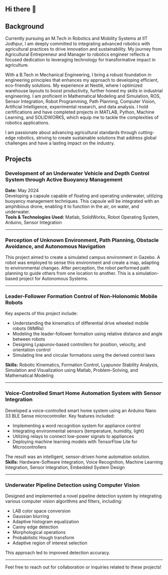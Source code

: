 ## Hi there 👋

<!--
**ArashdeepSinghMaan/ArashdeepSinghMaan** is a ✨ _special_ ✨ repository because its `README.md` (this file) appears on your GitHub profile.

Here are some ideas to get you started:

- 🔭 I’m currently working on ...
- 🌱 I’m currently learning ...
- 👯 I’m looking to collaborate on ...
- 🤔 I’m looking for help with ...
- 💬 Ask me about ...
- 📫 How to reach me: ...
- 😄 Pronouns: ...
- ⚡ Fun fact: ...
-  Skills
-->


## Background
Currently pursuing an M.Tech in Robotics and Mobility Systems at IIT Jodhpur, I am deeply committed to integrating advanced robotics with agricultural practices to drive innovation and sustainability. My journey from Agricultural Entrepreneur and Manager to robotics engineer reflects a focused dedication to leveraging technology for transformative impact in agriculture.

With a B.Tech in Mechanical Engineering, I bring a robust foundation in engineering principles that enhances my approach to developing efficient, eco-friendly solutions. My experience at Nestlé, where I optimized warehouse layouts to boost productivity, further honed my skills in industrial engineering. I am proficient in Mathematical Modeling and Simulation, ROS, Sensor Integration, Robot Programming, Path Planning, Computer Vision, Artificial Intelligence, experimental research, and data analysis. I hold certifications and have completed projects in MATLAB, Python, Machine Learning, and SOLIDWORKS, which equip me to tackle the complexities of robotics applications.

I am passionate about advancing agricultural standards through cutting-edge robotics, striving to create sustainable solutions that address global challenges and have a lasting impact on the industry.

## Projects

### Development of an Underwater Vehicle and Depth Control System through Active Buoyancy Management
**Date:** May 2024  
Developing a capsule capable of floating and operating underwater, utilizing buoyancy management techniques. This capsule will be integrated with an amphibious drone, enabling it to function in the air, on water, and underwater.  
**Tools & Technologies Used:** Matlab, SolidWorks, Robot Operating System, Arduino, Sensor Integration  

---

### Perception of Unknown Environment, Path Planning, Obstacle Avoidance, and Autonomous Navigation
This project aimed to create a simulated campus environment in Gazebo. A robot was employed to sense this environment and create a map, adapting to environmental changes. After perception, the robot performed path planning to guide others from one location to another. This is a simulation-based project for Autonomous Systems.

---

### Leader-Follower Formation Control of Non-Holonomic Mobile Robots
Key aspects of this project include:

- Understanding the kinematics of differential drive wheeled mobile robots (WMRs)
- Modeling the leader-follower formation using relative distance and angle between robots
- Designing Lyapunov-based controllers for position, velocity, and orientation control
- Simulating line and circular formations using the derived control laws  

**Skills:** Robotic Kinematics, Formation Control, Lyapunov Stability Analysis, Simulation and Visualization using Matlab, Problem-Solving, and Mathematical Modeling  

---

### Voice-Controlled Smart Home Automation System with Sensor Integration
Developed a voice-controlled smart home system using an Arduino Nano 33 BLE Sense microcontroller. Key features included:

- Implementing a word recognition system for appliance control
- Integrating environmental sensors (temperature, humidity, light)
- Utilizing relays to connect low-power signals to appliances
- Deploying machine learning models with TensorFlow Lite for Microcontrollers  

The result was an intelligent, sensor-driven home automation solution.  
**Skills:** Hardware-Software Integration, Voice Recognition, Machine Learning Integration, Sensor Integration, Embedded System Design  

---

### Underwater Pipeline Detection using Computer Vision
Designed and implemented a novel pipeline detection system by integrating various computer vision algorithms and filters, including:

- LAB color space conversion
- Gaussian blurring
- Adaptive histogram equalization
- Canny edge detection
- Morphological operations
- Probabilistic Hough transform
- Adaptive region of interest selection  

This approach led to improved detection accuracy.  

---

Feel free to reach out for collaboration or inquiries related to these projects!


